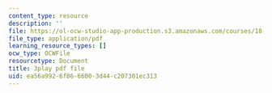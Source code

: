 ```yaml
---
content_type: resource
description: ''
file: https://ol-ocw-studio-app-production.s3.amazonaws.com/courses/18-01sc-single-variable-calculus-fall-2010/ea56a9926f8666003d44c207301ec313_G5BP8mTzkyk.pdf
file_type: application/pdf
learning_resource_types: []
ocw_type: OCWFile
resourcetype: Document
title: 3play pdf file
uid: ea56a992-6f86-6600-3d44-c207301ec313
---
```

